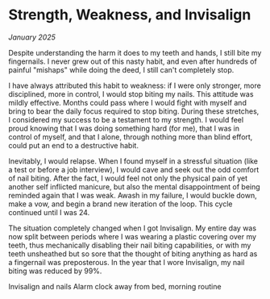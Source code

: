 
# Strength, Weakness, and Invisalign

*January 2025*

Despite understanding the harm it does to my teeth and hands, I still bite my fingernails. I never grew out of this nasty habit, and even after hundreds of painful "mishaps" while doing the deed, I still can't completely stop.

I have always attributed this habit to weakness: if I were only stronger, more disciplined, more in control, I would stop biting my nails. This attitude was mildly effective. Months could pass where I would fight with myself and bring to bear the daily focus required to stop biting. During these stretches, I considered my success to be a testament to my strength. I would feel proud knowing that I was doing something hard (for me), that I was in control of myself, and that I alone, through nothing more than blind effort, could put an end to a destructive habit.

Inevitably, I would relapse. When I found myself in a stressful situation (like a test or before a job interview), I would cave and seek out the odd comfort of nail biting. After the fact, I would feel not only the physical pain of yet another self inflicted manicure, but also the mental disappointment of being reminded again that I was weak. Awash in my failure, I would buckle down, make a vow, and begin a brand new iteration of the loop. This cycle continued until I was 24.

The situation completely changed when I got Invisalign. My entire day was now split between periods where I was wearing a plastic covering over my teeth, thus mechanically disabling their nail biting capabilities, or with my teeth unsheathed but so sore that the thought of biting anything as hard as a fingernail was preposterous. In the year that I wore Invisalign, my nail biting was reduced by 99%.



Invisalign and nails
Alarm clock away from bed, morning routine

